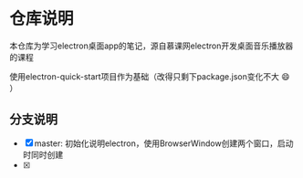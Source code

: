 # 仓库说明
本仓库为学习electron桌面app的笔记，源自慕课网electron开发桌面音乐播放器的课程

使用electron-quick-start项目作为基础（改得只剩下package.json变化不大 :smile: ）

## 分支说明
- [x] master: 初始化说明electron，使用BrowserWindow创建两个窗口，启动时同时创建
- [x] 

